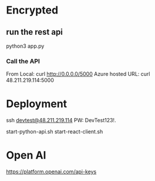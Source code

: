 
# Encrypted

##  run the rest api
python3 app.py

### Call the API
From Local: curl http://0.0.0.0/5000
Azure hosted URL: curl 48.211.219.114:5000

# Deployment
ssh devtest@48.211.219.114
PW: DevTest123!.

start-python-api.sh
start-react-client.sh


# Open AI
https://platform.openai.com/api-keys

